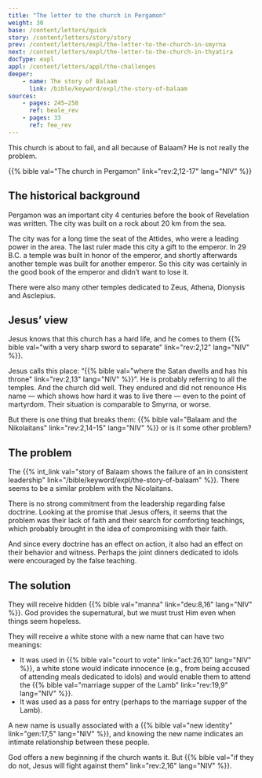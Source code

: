 ```yaml
---
title: "The letter to the church in Pergamon"
weight: 30
base: /content/letters/quick
story: /content/letters/story/story
prev: /content/letters/expl/the-letter-to-the-church-in-smyrna
next: /content/letters/expl/the-letter-to-the-church-in-thyatira
docType: expl
appl: /content/letters/appl/the-challenges
deeper:
    - name: The story of Balaam
      link: /bible/keyword/expl/the-story-of-balaam
sources: 
    - pages: 245–258
      ref: beale_rev
    - pages: 33
      ref: fee_rev
---
```


This church is about to fail, and all because of Balaam? He is not really the problem.

{{% bible val="The church in Pergamon" link="rev:2,12-17" lang="NIV" %}}

## The historical background

<a name="1d2e"></a>
Pergamon was an important city 4 centuries before the book of Revelation was written. The city was built on a rock about 20 km from the sea.

The city was for a long time the seat of the Attides, who were a leading power in the area. The last ruler made this city a gift to the emperor. In 29 B.C. a temple was built in honor of the emperor, and shortly afterwards another temple was built for another emperor. So this city was certainly in the good book of the emperor and didn’t want to lose it.

There were also many other temples dedicated to Zeus, Athena, Dionysis and Asclepius.

## Jesus’ view

<a name="84e8"></a>
Jesus knows that this church has a hard life, and he comes to them {{% bible val="with a very sharp sword to separate" link="rev:2,12" lang="NIV" %}}.

Jesus calls this place: “{{% bible val="where the Satan dwells and has his throne" link="rev:2,13" lang="NIV" %}}”. He is probably referring to all the temples. And the church did well. They endured and did not renounce His name — which shows how hard it was to live there — even to the point of martyrdom. Their situation is comparable to Smyrna, or worse.

But there is one thing that breaks them: {{% bible val="Balaam and the Nikolaitans" link="rev:2,14-15" lang="NIV" %}} or is it some other problem?

## The problem

<a name="607a"></a>
The {{% int_link val="story of Balaam shows the failure of an in consistent leadership" link="/bible/keyword/expl/the-story-of-balaam" %}}. There seems to be a similar problem with the Nicolaitans.

There is no strong commitment from the leadership regarding false doctrine. Looking at the promise that Jesus offers, it seems that the problem was their lack of faith and their search for comforting teachings, which probably brought in the idea of compromising with their faith.

And since every doctrine has an effect on action, it also had an effect on their behavior and witness. Perhaps the joint dinners dedicated to idols were encouraged by the false teaching.

## The solution

<a name="72a9"></a>
They will receive hidden {{% bible val="manna" link="deu:8,16" lang="NIV" %}}. God provides the supernatural, but we must trust Him even when things seem hopeless.

They will receive a white stone with a new name that can have two meanings:

- It was used in {{% bible val="court to vote" link="act:26,10" lang="NIV" %}}, a white stone would indicate innocence (e.g., from being accused of attending meals dedicated to idols) and would enable them to attend the {{% bible val="marriage supper of the Lamb" link="rev:19,9" lang="NIV" %}}.
- It was used as a pass for entry (perhaps to the marriage supper of the Lamb).

A new name is usually associated with a {{% bible val="new identity" link="gen:17,5" lang="NIV" %}}, and knowing the new name indicates an intimate relationship between these people.

God offers a new beginning if the church wants it. But {{% bible val="if they do not, Jesus will fight against them" link="rev:2,16" lang="NIV" %}}.
